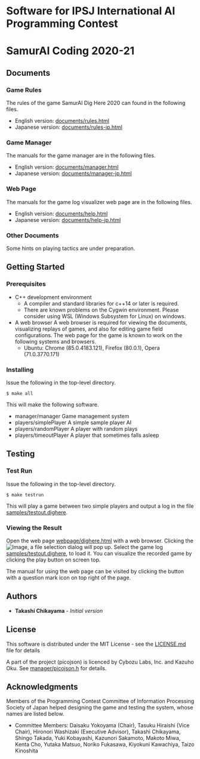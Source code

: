 # Software for IPSJ International AI Programming Contest
#   SamurAI Coding 2020-21

## Documents
### Game Rules
The rules of the game SamurAI Dig Here 2020 can found in the following files.

* English version: [documents/rules.html](documents/rules.html)
* Japanese version: [documents/rules-jp.html](documents/rules-jp.html)
### Game Manager
The manuals for the game manager are in the following files.

* English version: [documents/manager.html](documents/manager.html)
* Japanese version: [documents/manager-jp.html](documents/manager-jp.html)
### Web Page
The manuals for the game log visualizer web page are in the following files.

* English version: [documents/help.html](documents/help.html)
* Japanese version: [documents/help-jp.html](documents/help-jp.html)
### Other Documents
Some hints on playing tactics are under preparation.

## Getting Started
### Prerequisites
* C++ development environment
	* A compiler and standard libraries for c++14 or later is required.
	* There are known problems on the Cygwin environment.
Please consider using WSL (Windows Subsystem for Linux) on windows.
* A web browser
A web browser is required for viewing the documents,
visualizing replays of games,
and also for editing game field configurations.
The web page for the game is known to work
on the following systems and browsers.
	* Ubuntu: Chrome (85.0.4183.121), Firefox (80.0.1), Opera (71.0.3770.171)

### Installing

Issue the following in the top-level directory.

```
$ make all
```

This will make the following software.

* manager/manager
   Game management system
* players/simplePlayer
   A simple sample player AI
* players/randomPlayer
   A player with random plays
* players/timeoutPlayer
   A player that sometimes falls asleep

## Testing

### Test Run
Issue the following in the top-level directory.

```
$ make testrun
```

This will play a game between two simple players and output a log in the file [samples/testout.dighere](samples/testout.dighere).

### Viewing the Result

Open the web page [webpage/dighere.html](webpage/dighere.html) with a
web browser.  Clicking the ![Image](icons/import.png "import button"),
a file selection dialog will pop up.  Select the game log
[samples/testout.dighere](samples/testout.dighere), to load it.  You
can visualize the recorded game by clicking the play button on screen
top.

The manual for using the web page can be visited by clicking the
button with a question mark icon on top right of the page.

## Authors

* **Takashi Chikayama** - *Initial version*

## License

This software is distributed under the MIT License - see the [LICENSE.md](LICENSE.md) file for details

A part of the project (picojson) is licenced by Cybozu Labs, Inc. and Kazuho Oku.
See [manager/picojson.h](manager/picojson.h) for details.

## Acknowledgments

Members of the Programming Contest Committee of Information Processing Society of Japan helped designing the game and testing the system, whose names are listed below.

* Committee Members: 
Daisaku Yokoyama (Chair), Tasuku Hiraishi (Vice Chair), Hironori Washizaki (Executive Advisor), Takashi Chikayama, Shingo Takada, Yuki Kobayashi, Kazunori Sakamoto, Makoto Miwa, Kenta Cho, Yutaka Matsuo, Noriko Fukasawa, Kiyokuni Kawachiya, Taizo Kinoshita
